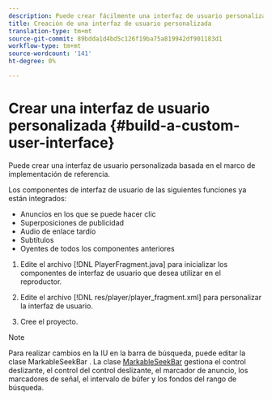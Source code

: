 ```yaml
---
description: Puede crear fácilmente una interfaz de usuario personalizada basada en el marco de implementación de referencia.
title: Creación de una interfaz de usuario personalizada
translation-type: tm+mt
source-git-commit: 89bdda1d4bd5c126f19ba75a819942df901183d1
workflow-type: tm+mt
source-wordcount: '141'
ht-degree: 0%

---
```



# Crear una interfaz de usuario personalizada {#build-a-custom-user-interface}

Puede crear una interfaz de usuario personalizada basada en el marco de implementación de referencia.

Los componentes de interfaz de usuario de las siguientes funciones ya están integrados:

* Anuncios en los que se puede hacer clic
* Superposiciones de publicidad
* Audio de enlace tardío
* Subtítulos
* Oyentes de todos los componentes anteriores

1. Edite el archivo [!DNL PlayerFragment.java] para inicializar los componentes de interfaz de usuario que desea utilizar en el reproductor.

1. Edite el archivo [!DNL res/player/player_fragment.xml] para personalizar la interfaz de usuario.
1. Cree el proyecto.

>[!NOTE]
>
>Para realizar cambios en la IU en la barra de búsqueda, puede editar la clase MarkableSeekBar . La clase [MarkableSeekBar](https://help.adobe.com/en_US/primetime/api/reference_implementation/android/javadoc/com/adobe/primetime/reference/ui/player/MarkableSeekBar.html) gestiona el control deslizante, el control del control deslizante, el marcador de anuncio, los marcadores de señal, el intervalo de búfer y los fondos del rango de búsqueda.